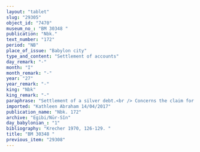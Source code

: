 ```yaml
---
layout: "tablet"
slug: "29305"
object_id: "7470"
museum_no_: "BM 30348 "
publication: "Nbk."
text_number: "172"
period: "NB"
place_of_issue: "Babylon city"
type_and_content: "Settlement of accounts"
day_remark: "-"
month: "I"
month_remark: "-"
year: "27"
year_remark: "-"
king: "Nbk"
king_remark: "-"
paraphrase: "Settlement of a silver debt.<br /> Concerns the claim for payment (<em>ra&scaron;&ucirc;tu</em>) which <strong>A</strong> holds against <strong>B<sub>2</sub></strong> and (originally) <strong>B<sub>1</sub></strong>, his father. The parties shall not sue each other (<em>ragāmu</em> D) in the future, as the entire debt <em>(ra&scaron;&ucirc;tu</em> <em>gabbu</em>) has been paid off (<em>eṭēru</em>, G Stat.). The document also relates to <strong>C</strong>&#39;s debt (to <strong>B<sub>1</sub></strong>) for which his house had been given in antichresis as security: <strong>B<sub>1</sub></strong> had after-pledged this house to <strong>A</strong> together with his creditnote (<em>u&#39;iltu</em>) and the securities it included, a.o. the guarantees given by &Scaron;ulāya (=<strong>B<sub>1 </sub></strong>or <strong>D</strong>?) and <strong>E</strong> that the debt be repaid (<em>pūt eṭēri na&scaron;&ucirc;</em>). This debt is settled as well (<em>eṭēru</em>, G Stat.). Any document (<em>u&#39;iltu</em>) that should turn up in <strong>A</strong>&#39;s house about a claim for payment (<em>ra&scaron;&ucirc;tu</em>) to him against <strong>B<sub>2,</sub></strong> &Scaron;ulāya (=<strong>B<sub>1 </sub></strong>or <strong>D</strong>?), <strong>C </strong>or <strong>E</strong>, is considered invalid (lit. &quot;broken&quot;, <em>hep&ucirc;</em> D, wr. <em>hu-up-pa-a&#39;</em>). Names of 5 witnesses and the scribe.<br /> &nbsp;<br /> <strong>A</strong> = Nergal-uballiṭ/I&scaron;um-uballiṭ//Bēl-ēṭiru; <strong>B<sub>1</sub></strong> = &Scaron;ulāya/Nab&ucirc;-zēru-ukīn//Egibi; <strong>B<sub>2</sub></strong> = Nab&ucirc;-ahhē-iddin/&Scaron;ulāya//Egibi; <strong>C</strong>= (Marduk-)&scaron;āpik-zēri/Marduk-zāru-ibni//&Scaron;ang&ucirc;-Ninurta; <strong>D</strong> = &Scaron;ulāya, without affiliation (either = <strong>B<sub>1 </sub></strong>or another &Scaron;ulāya); <strong>E</strong> = Arad-Bēl, without affiliation."
imported: "Kathleen Abraham 14/04/2017"
publication_name: "Nbk. 172"
archive: "Egibi/Nūr-Sîn"
day_babylonian_: "1"
bibliography: "Krecher 1970, 126-129. "
title: "BM 30348 "
previous_item: "29308"
---
```

